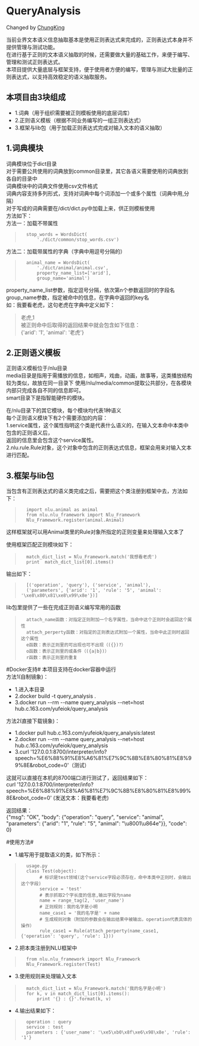 # QueryAnalysis #
Changed by [ChungKing](https://github.com/HuangCongQing/query_analysis)

当前业界文本语义信息抽取基本是使用正则表达式来完成的，正则表达式本身并不提供管理与测试功能。  
在进行基于正则的文本语义抽取的时候，还需要做大量的基础工作，来便于编写、管理和测试正则表达式。  
本项目提供大量底层与框架支持，便于使用者方便的编写，管理与测试大批量的正则表达式，以支持高效稳定的语义抽取服务。  

## 本项目由3块组成 ##
* 1.词典（用于组织需要被正则模板使用的底层词库）  
* 2.正则语义模板（根据不同业务编写的一组正则表达式）  
* 3.框架与lib包（用于加载正则表达式完成对输入文本的语义抽取）  

## 1.词典模块 ##
词典模块位于dict目录  
对于需要公共使用的词典放到common目录里，其它各语义需要使用的词典放到各自的目录中  
词典模块中的词典文件使用csv文件格式  
词典内容支持多列形式，支持对词典中每个词添加一个或多个属性（词典中用,分隔）  
对于写成的词典需要在/dict/dict.py中加载上来，供正则模板使用  
方法如下：  
方法一：加载不带属性  
>		stop_words = WordsDict(  
>		    './dict/common/stop_words.csv')  

方法二：加载带属性的字典（字典中用逗号分隔的）  
>		animal_name = WordsDict(  
>		    './dict/animal/animal.csv',  
>		    property_name_list=['arid'],  
>		    group_name='animal')  

property_name_list参数，指定逗号分隔，依次第n个参数返回时的字段名  
group_name参数，指定被命中的信息，在字典中返回的key名  
如：我要看老虎，这句老虎在字典中定义如下：  
>老虎,1  
>被正则命中后取得的返回结果中就会包含如下信息：  
>{'arid': '1', 'animal': '老虎'}  

## 2.正则语义模板 ##
正则语义模板位于/nlu目录  
media目录是指用于需播放的信息，如相声，戏曲，动画，故事等，这类播放结构较为类似，故放在同一目录下
使用/nlu/media/common提取公共部分，在各模块内部只完成各自不同的信息即可。  
smart目录下是指智能硬件的模块。  

在/nlu目录下的其它模块，每个模块均代表1种语义  
每个正则语义模块下有2个需要添加的内容：  
1.service属性，这个属性指明这个类是代表什么语义的，在输入文本命中本类中包含的正则语义后，  
返回的信息里会包含这个service属性。  
2.nlu.rule.Rule对象，这个对象中包含的正则表达式信息，框架会用来对输入文本进行匹配。  

## 3.框架与lib包 ##
当包含有正则表达式的语义类完成之后，需要把这个类注册到框架中去，方法如下：  
>		import nlu.animal as animal  
>		from nlu.nlu_framework import Nlu_Framework  
>		Nlu_Framework.register(animal.Animal)  
这样框架就可以用Animal类里的Rule对象所指定的正则变量来处理输入文本了  

使用框架匹配正则模块如下：  
>		match_dict_list = Nlu_Framework.match('我想看老虎')  
>		print  match_dict_list[0].items()  

输出如下：  
>		[('operation', 'query'), ('service', 'animal'),  
>		('parameters', {'arid': '1', 'rule': '5', 'animal': '\xe8\x80\x81\xe8\x99\x8e'})]  

lib包里提供了一些在完成正则语义编写常用的函数
>		attach_name函数：对指定正则附加一个名字属性，当命中这个正则时会返回这个属性  
>		attach_perperty函数：对指定的正则表达式附加一个属性，当命中此正则时返回这个属性  
>		e函数：表示正则里的可出现也可不出现（({})?）  
>		o函数：表示正则里的或条件（({a|b})）  
>		r函数：表示正则里的重复  

#Docker支持#
本项目支持在docker容器中运行  
方法1(自制镜象)：  
* 1.进入本目录  
* 2.docker build -t query_analysis .  
* 3.docker run --rm --name query_analysis --net=host hub.c.163.com/yufeiok/query_analysis  

方法2(直接下载镜象)：  
* 1.docker pull hub.c.163.com/yufeiok/query_analysis:latest  
* 2.docker run --rm --name query_analysis --net=host hub.c.163.com/yufeiok/query_analysis  
* 3.curl '127.0.0.1:8700/interpreter/info?speech=%E6%88%91%E8%A6%81%E7%9C%8B%E8%80%81%E8%99%8E&robot_code=0'（测试）  

这就可以直接在本机的8700端口进行测试了，返回结果如下：  
curl '127.0.0.1:8700/interpreter/info?speech=%E6%88%91%E8%A6%81%E7%9C%8B%E8%80%81%E8%99%8E&robot_code=0' (发送文本：我要看老虎)  

返回结果：  
{"msg": "OK", "body": {"operation": "query", "service": "animal", "parameters": {"arid": "1", "rule": "5", "animal":   "\u8001\u864e"}}, "code": 0}  

#使用方法#
* 1.编写用于提取语义的类，如下所示：  
>		usage.py  
>		class Test(object):  
>		     # 标识是test领域(这个service字段必须存在，命中本类中正则时，会输出这个字段)  
>		     service = 'test'  
>		     # 表示抓取2个字长度的信息,输出字段为name  
>		     name = range_tag(2, 'user_name')
>		     # 正则规则：我的名字是小明
>		     name_case1 = '我的名字是' + name
>		     # 生成规则对象（附加的参数会在输出结果中被输出，operation代表具体的操作）
>		     rule_case1 = Rule(attach_perperty(name_case1, {'operation': 'query', 'rule': 1}))

* 2.把本类注册到NLU框架中  
>		from nlu.nlu_framework import Nlu_Framework  
>		Nlu_Framework.register(Test)  

* 3.使用规则来处理输入文本  
>		match_dict_list = Nlu_Framework.match('我的名字是小明')  
>		for k, v in match_dict_list[0].items():  
>			print '{} : {}'.format(k, v)  

* 4.输出结果如下：  
>		operation : query  
>		service : test  
>		parameters : {'user_name': '\xe5\xb0\x8f\xe6\x98\x8e', 'rule': '1'}  
